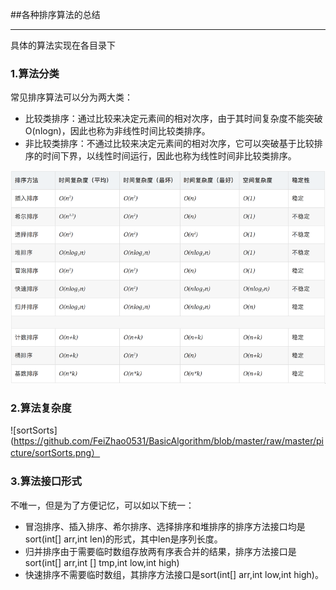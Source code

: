 ##各种排序算法的总结
____
具体的算法实现在各目录下

### 1.算法分类
常见排序算法可以分为两大类：

* 比较类排序：通过比较来决定元素间的相对次序，由于其时间复杂度不能突破O(nlogn)，因此也称为非线性时间比较类排序。
* 非比较类排序：不通过比较来决定元素间的相对次序，它可以突破基于比较排序的时间下界，以线性时间运行，因此也称为线性时间非比较类排序。

![sortCompare](https://github.com/FeiZhao0531/BasicAlgorithm/blob/master/raw/master/picture/sortCompare.png)

### 2.算法复杂度
![sortSorts](https://github.com/FeiZhao0531/BasicAlgorithm/blob/master/raw/master/picture/sortSorts.png）

### 3.算法接口形式
不唯一，但是为了方便记忆，可以如以下统一：

* 冒泡排序、插入排序、希尔排序、选择排序和堆排序的排序方法接口均是sort(int[] arr,int len)的形式，其中len是序列长度。
* 归并排序由于需要临时数组存放两有序表合并的结果，排序方法接口是sort(int[] arr,int [] tmp,int low,int high)
* 快速排序不需要临时数组，其排序方法接口是sort(int[] arr,int low,int high)。
